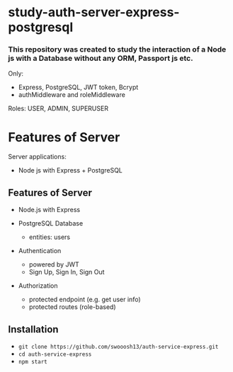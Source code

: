 # study-auth-server-express-postgresql

### This repository was created to study the interaction of a Node js with a Database without any ORM, Passport js etc.

Only:
* Express, PostgreSQL, JWT token, Bcrypt
* authMiddleware and roleMiddleware

Roles: USER, ADMIN, SUPERUSER

# Features of Server

Server applications:
* Node js with Express + PostgreSQL

## Features of Server
* Node.js with Express

* PostgreSQL Database
  * entities: users

* Authentication
  * powered by JWT
  * Sign Up, Sign In, Sign Out

* Authorization
  * protected endpoint (e.g. get user info)
  * protected routes (role-based)

## Installation

* `git clone https://github.com/swooosh13/auth-service-express.git`
* `cd auth-service-express`
* `npm start`
